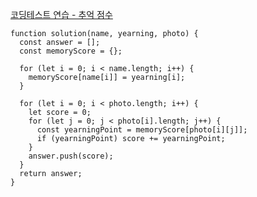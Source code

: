 [코딩테스트 연습 - 추억 점수](https://school.programmers.co.kr/learn/courses/30/lessons/176963)

```tsx
function solution(name, yearning, photo) {
  const answer = [];
  const memoryScore = {};

  for (let i = 0; i < name.length; i++) {
    memoryScore[name[i]] = yearning[i];
  }

  for (let i = 0; i < photo.length; i++) {
    let score = 0;
    for (let j = 0; j < photo[i].length; j++) {
      const yearningPoint = memoryScore[photo[i][j]];
      if (yearningPoint) score += yearningPoint;
    }
    answer.push(score);
  }
  return answer;
}
```